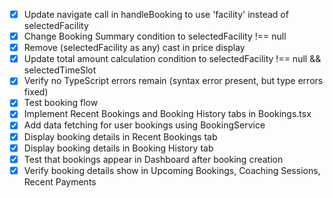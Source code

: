 - [x] Update navigate call in handleBooking to use 'facility' instead of selectedFacility
- [x] Change Booking Summary condition to selectedFacility !== null
- [x] Remove (selectedFacility as any) cast in price display
- [x] Update total amount calculation condition to selectedFacility !== null && selectedTimeSlot
- [x] Verify no TypeScript errors remain (syntax error present, but type errors fixed)
- [x] Test booking flow
- [x] Implement Recent Bookings and Booking History tabs in Bookings.tsx
- [x] Add data fetching for user bookings using BookingService
- [x] Display booking details in Recent Bookings tab
- [x] Display booking details in Booking History tab
- [x] Test that bookings appear in Dashboard after booking creation
- [x] Verify booking details show in Upcoming Bookings, Coaching Sessions, Recent Payments
